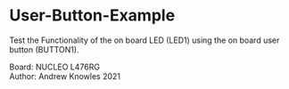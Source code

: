 # User-Button-Example
Test the Functionality of the on board LED (LED1) using the on board user button (BUTTON1).

Board: NUCLEO L476RG  
Author: Andrew Knowles 2021
